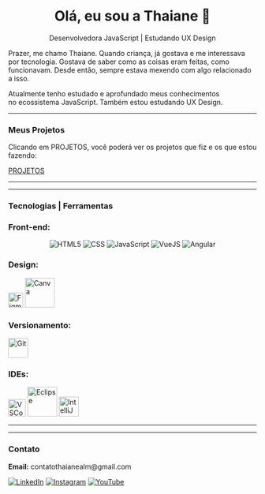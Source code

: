 <h1 align="center">Olá, eu sou a Thaiane 👋</h1>

<p align="center">Desenvolvedora JavaScript | Estudando UX Design</p>

<p>Prazer, me chamo Thaiane. Quando criança, já gostava e me interessava por tecnologia. Gostava de saber como as coisas eram feitas, como funcionavam. Desde então, sempre estava mexendo com algo relacionado a isso.
    
</br>

Atualmente tenho estudado e aprofundado meus conhecimentos no ecossistema JavaScript. Também estou estudando UX Design.</p>

<hr>
<h3>Meus Projetos</h3>
<p>Clicando em PROJETOS,  você poderá ver  os projetos que fiz e os que estou fazendo:</p>

<a href="https://github.com/thaianealm/portfolio-projetos" target="_blank">PROJETOS</a>
<hr>

<hr>
<h3>Tecnologias | Ferramentas</h3>

### Front-end:
<center>
<div style="display: inline_block">
    <img alt="HTML5" src="https://img.shields.io/badge/HTML5-E34F26?style=for-the-badge&logo=html5&logoColor=white" alt="HTML5"> 
    <img alt="CSS" src="https://img.shields.io/badge/CSS3-1572B6?style=for-the-badge&logo=css3&logoColor=white" alt="CSS"/>
    <img alt="JavaScript" src="https://img.shields.io/badge/JavaScript-F7DF1E?style=for-the-badge&logo=javascript&logoColor=black" alt="JavaScript"/>
    <img alt="VueJS" src="https://img.shields.io/badge/Vue.js-35495E?style=for-the-badge&logo=vue.js&logoColor=4FC08D" alt="VueJs"/>
    <img alt="Angular" src="https://img.shields.io/badge/Angular-DD0031?style=for-the-badge&logo=angular&logoColor=white" alt="Angular"/>
</div>
</center>

### Design:

<div style="display: inline_block">
    <img alt="Figma" src="https://cdn-icons-png.flaticon.com/512/5968/5968705.png" width="30px" alt="Figma"/>
    <img alt="Canva" src="https://logosmarcas.net/wp-content/uploads/2021/11/Canva-Logo.png" width="60px" alt="Canva"/>
</div>

### Versionamento:
<div style="display: inline_block">
 <img alt="Git" src="https://cdn.icon-icons.com/icons2/2107/PNG/512/file_type_git_icon_130581.png" width="40px" alt="Git"/>
</div>

### IDEs:
<div style="display: inline_block">
    <img alt="VSCode" src="https://cdn.icon-icons.com/icons2/2107/PNG/512/file_type_vscode_icon_130084.png" width="35px" alt="Visual Studio Code"/>
    <img alt="Eclipse" src="https://i.ibb.co/Lps4Xgb/eclipseide.jpg" width="60px" alt="Eclipse"/>
    <img alt="IntelliJ" src="https://upload.wikimedia.org/wikipedia/commons/thumb/9/9c/IntelliJ_IDEA_Icon.svg/1200px-IntelliJ_IDEA_Icon.svg.png" width="40px" alt="IntelliJ IDEA"/>
</div>
<hr>

<hr>

### Contato

<p><b>Email:</b> contatothaianealm@gmail.com</p>

<div>
<a href="https://www.linkedin.com/in/t-thaiane/" target="_blank"><img src="https://img.shields.io/badge/LinkedIn-0077B5?style=for-the-badge&logo=linkedin&logoColor=white" alt="LinkedIn" target="_blank"></a>
<a href="https://www.instagram.com/thaianealm_/" target="_blank"><img src="https://img.shields.io/badge/Instagram-E4405F?style=for-the-badge&logo=instagram&logoColor=white" alt="Instagram" target="_blank"></a>
<a href="https://www.youtube.com/channel/UCgWREy9JEEoMiT1L3ZizvPQ" target="_blank"><img src="https://img.shields.io/badge/YouTube-FF0000?style=for-the-badge&logo=youtube&logoColor=white" alt="YouTube" target="_blank"></a>
</div>

<br/>
<br/>
